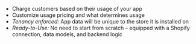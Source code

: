 - Charge customers based on their usage of your app
- Customize usage pricing and what determines usage
- *Tenancy enforced:* App data will be unique to the store it is installed on
- *Ready-to-Use:* No need to start from scratch – equipped with a Shopify connection, data models, and backend logic
